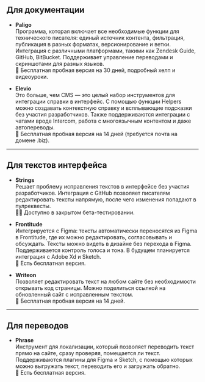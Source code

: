 
## Для документации

- **Paligo**  
  Программа, которая включает все необходимые функции для технического писателя: единый источник контента, фильтрация, публикация в разных форматах, версионирование и ветки. Интеграция с различными платформами, такими как Zendesk Guide, GitHub, BitBucket. Поддерживает управление переводами и скриншотами для разных языков.  
  🤑 Бесплатная пробная версия на 30 дней, подробный хелп и видеоуроки.

- **Elevio**  
  Это больше, чем CMS — это целый набор инструментов для интеграции справки в интерфейс. С помощью функции Helpers можно создавать контекстную справку и всплывающие подсказки без участия разработчиков. Также поддерживаются интеграции с чатами вроде Intercom, работа с многоязычным контентом и даже автопереводы.  
  🤑 Бесплатная пробная версия на 14 дней (требуется почта на домене .biz).

---

## Для текстов интерфейса

- **Strings**  
  Решает проблему исправления текстов в интерфейсе без участия разработчиков. Интеграция с GitHub позволяет писателям редактировать тексты напрямую, после чего изменения попадают в пулреквесты.  
  🤷‍♀️ Доступно в закрытом бета-тестировании.

- **Frontitude**  
  Интегрируется с Figma: тексты автоматически переносятся из Figma в Frontitude, где их можно редактировать, согласовывать и обсуждать. Тексты можно видеть в дизайне без перехода в Figma. Поддерживается контроль голоса и тона. В будущем планируется интеграция с Adobe Xd и Sketch.  
  💸 Есть бесплатная версия.

- **Writeon**  
  Позволяет редактировать текст на любом сайте без необходимости открывать код страницы. Можно поделиться ссылкой на обновленный сайт с исправленным текстом.  
  🤑 Бесплатная пробная версия на 14 дней.

---

## Для переводов

- **Phrase**  
  Инструмент для локализации, который позволяет переводить текст прямо на сайте, сразу проверяя, помещается ли текст. Поддерживаются плагины для Figma и Sketch, с помощью которых можно выгружать текст, переводить его и загружать обратно.  
  💸 Есть бесплатная версия.

